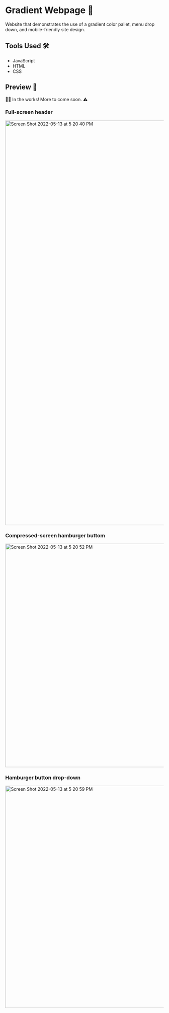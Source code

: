 # Gradient Webpage :art:
Website that demonstrates the use of a gradient color pallet, menu drop down, and mobile-friendly site design. 

## Tools Used :hammer_and_wrench:
- JavaScript
- HTML
- CSS 

## Preview :eyes:
:construction_worker_woman: In the works! More to come soon. :warning:

### Full-screen header
<img width="1287" alt="Screen Shot 2022-05-13 at 5 20 40 PM" src="https://user-images.githubusercontent.com/104726079/168397531-4c688eb5-55c3-4972-9ce6-bc2a8dc21090.png">

### Compressed-screen hamburger buttom
<img width="711" alt="Screen Shot 2022-05-13 at 5 20 52 PM" src="https://user-images.githubusercontent.com/104726079/168397534-653d7fec-314a-4972-a847-249d5abec3ea.png">

### Hamburger button drop-down
<img width="707" alt="Screen Shot 2022-05-13 at 5 20 59 PM" src="https://user-images.githubusercontent.com/104726079/168397536-94514528-309a-46e4-919c-30617e19ae45.png">
